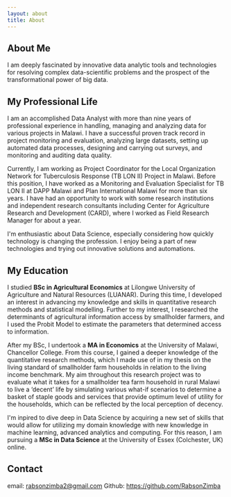 ```yaml
---
layout: about
title: About
---
```


## __About Me__
I am deeply fascinated by innovative data analytic tools and technologies for resolving complex data-scientific problems and the prospect of the transformational power of big data. 

## __My Professional Life__
I am an accomplished Data Analyst with more than nine years of professional experience in handling, managing and analyzing data for various projects in Malawi. I have a successful  proven track record in project monitoring and evaluation, analyzing large datasets, setting up automated data processes, designing and carrying out surveys, and monitoring and auditing data quality.

Currently, I am working as Project Coordinator for the Local Organization Network for Tuberculosis Response (TB LON II) Project in Malawi. Before this position, I have worked as a Monitoring and Evaluation Specialist for TB LON II at DAPP Malawi and Plan International Malawi for more than six years. I have had an opportunity to work with some research institutions and independent research consultants including Center for Agriculture Research and Development (CARD), where I worked as Field Research Manager for about a year.

I'm enthusiastic about Data Science, especially considering how quickly technology is changing the profession. I enjoy being a part of new technologies and trying out innovative solutions and automations. 

## __My Education__
I studied **BSc in Agricultural Economics** at Lilongwe University of Agriculture and Natural Resources (LUANAR). During this time, I developed an interest in advancing my knowledge and skills in quantitative research methods and statistical modelling. Further to my interest, I researched the determinants of agricultural information access by smallholder farmers, and I used the Probit Model to estimate the parameters that determined access to information. 

After my BSc, I undertook a **MA in Economics** at the University of Malawi, Chancellor College. From this course, I gained a deeper knowledge of the quantitative research methods, which I made use of in my thesis on the living standard of smallholder farm households in relation to the living income benchmark. My aim throughout this research project was to evaluate what it takes for a smallholder tea farm household in rural Malawi to live a ‘decent’ life by simulating various what-if scenarios to determine a basket of staple goods and services that provide optimum level of utility for the households, which can be reflected by the local perception of decency.

I'm inpired to dive deep in Data Science by acquiring a new set of skills that would allow for utilizing my domain knowledge with new knowledge in machine learning, advanced analytics and computing. For this reason, I am pursuing a **MSc in Data Science** at the University of Essex (Colchester, UK) online.

## __Contact__
email: rabsonzimba2@gmail.com
Github: https://github.com/RabsonZimba
